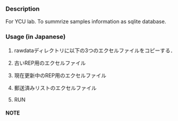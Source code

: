 
### Description

For YCU lab.
To summrize samples information as sqlite database.  


### Usage (in Japanese)
1. rawdataディレクトリに以下の3つのエクセルファイルをコピーする．

  1. 古いREP用のエクセルファイル
  2. 現在更新中のREP用のエクセルファイル
  3. 郵送済みリストのエクセルファイル

2. RUN

#### NOTE
